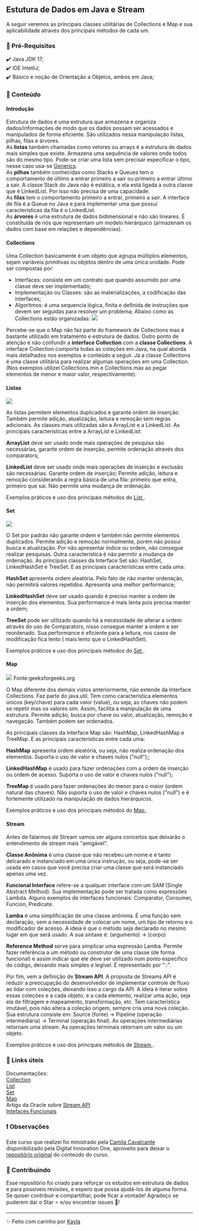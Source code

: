 ## Estutura de Dados em Java e Stream
A seguir veremos as principais classes utilitárias de Collections e Map e sua aplicabilidade através dos principais métodos de cada um. 

### 🔧 Pré-Requisitos
✔️ Java JDK 17;<br>
✔️ IDE IntelliJ;<br>
✔️ Básico e noção de Orientação a Objetos, ambos em Java;<br>

### 📝 Conteúdo
#### Introdução
Estrutura de dados é uma estrutura que armazena e organiza dados/informações de modo que os dados possam ser acessados e manipulados de forma eficiente. 
São utilizados nessa manipulação listas, pilhas, filas e árvores.<br>
As **listas** também chamadas como vetores ou arrays é a estrutura de dados mais simples que existe. Armazena uma sequência de valores onde todos são do mesmo tipo. Pode-se criar uma lista sem precisar especificar o tipo, nesse caso usa-se [Generics](http://https://www.devmedia.com.br/java-generics-trabalhando-com-metodos/30911 "Generics").<br>
As **pilhas** também conhecidas como Stacks e Queues tem o comportamento de último a entrar primeiro a sair ou primeiro a entrar último a sair. A classe Stack do Java não é estática, e ela está ligada a outra classe que é LinkedList. Por isso não precisa de uma capacidade.<br>
As **filas** tem o comportamento primeiro a entrar, primeiro a sair. A interface de fila é a Queue no Java e para implementar uma que possui características da fila é o LinkedList.<br>
As **árvores** é uma estrutura de dados bidimensional e não são lineares. É constituída de nós que representam um modelo hierárquico (armazenam os dados com base em relações e dependências).

#### Collections
Uma Collection basicamente é um objeto que agrupa múltiplos elementos, sejam variáveis primitivas ou objetos dentro de uma única unidade. Pode ser compostas por:
* Interfaces: consiste em um contrato que quando assumido por uma classe deve ser implementado;
* Implementação ou Classes: são as materializações, a codificação das interfaces;
* Algoritmos: é uma sequencia lógica, finita e definida de instruções que devem ser seguidas para resolver um problema;
Abaixo como as Collections estão organizadas:
![](http://www.startertutorials.com/corejava/wp-content/uploads/2018/02/collections-hierarchy.png)<br>

Percebe-se que o Map não faz parte do framework de Collections mas é bastante utilizado em tratamento e estrutura de dados.
Outro ponto de atenção é não confundir a **interface Collection** com a **classe Collections**. A interface Collection comporta todas as coleções em Java, na qual aborda mais detalhados nos exemplos e conteúdo a seguir. Já a classe Collections é uma classe utilitária para realizar algumas operações em uma Collection. (Nos exemplos utilizei Collections.min e Collections.max ao pegar elementos de menor e maior valor, respectivamente).

#### Listas
![](https://examples.javacodegeeks.com/wp-content/uploads/2019/06/java_lists_1.png.webp)<br>

As listas permitem elementos duplicados e garante ordem de inserção. Também permite adição, atualização, leitura e remoção sem regras adicionais. As classes mais utilizadas são a ArrayList e a LinkedList. 
As principais características entre a ArrayList e LinkedList: 

**ArrayList** deve ser usado onde mais operações de pesquisa são necessárias, garante ordem de inserção, permite ordenação através dos comparators;

**LinkedList** deve ser usado onde mais operações de inserção e exclusão são necessárias. Garante ordem de inserção; Permite adição, leitura e remoção considerando a regra básica de uma fila: primeiro que entra, primeiro que sai. Não permite uma mudança de ordenação.

Exemplos práticos e uso dos principais métodos do <a href="https://github.com/kayladeodato/estrutura-dados-collection-stream/tree/main/src/br/com/projeto/dados/list"> List </a>.

#### Set
![](https://examples.javacodegeeks.com/wp-content/uploads/2020/01/Java-Set-UML-Diagram-1.jpg.webp)<br>

O Set por padrão não garante ordem e também não permite elementos duplicados. Permite adição e remoção normalmente, porém não possui busca e atualização.
Por não apresentar índice ou ordem, não consegue realizar pesquisas. Outra característica é não permitir a mudança de ordenação. 
As principais classes da Interface Set são: HashSet, LinkedHashSet e TreeSet. E as principais características entre cada uma: 

**HashSet** apresenta ordem aleatória. Pelo fato de não manter ordenação, não permitirá valores repetidos. Apresenta uma melhor performance;

**LinkedHashSet** deve ser usado quando é preciso manter a ordem de inserção dos elementos. Sua performance é mais lenta pois precisa manter a ordem;

**TreeSet** pode ser utilizado quando há a necessidade de alterar a ordem através do uso de Comparators, nisso consegue manter a ordem e ser reordenado. Sua performance é eficiente para a leitura, nos casos de modificação fica lento ( mais lento que o LinkedHashSet).

Exemplos práticos e uso dos principais métodos do <a href="https://github.com/kayladeodato/estrutura-dados-collection-stream/tree/main/src/br/com/projeto/dados/set/sorteio"> Set </a>.

#### Map
![](https://media.geeksforgeeks.org/wp-content/cdn-uploads/20200811210611/Collection-Framework-2.png)
Fonte:geeksforgeeks.org

O Map diferente dos demais vistos anteriormente, não extende da Interface Collections. Faz parte do java.util.
Tem como característica elementos únicos (key/chave) para cada valor (value), ou seja, as chaves não podem se repetir mas os valores sim. Assim, facilita a manipulação de uma estrutura.
Permite adição, busca por chave ou valor, atualização, remoção e navegação. Também podem ser ordenados.

As principais classes da Interface Map são: HashMap, LinkedHashMap e TreeMap. E as principais características entre cada uma: 

**HashMap** apresenta ordem aleatória, ou seja, não realiza ordenação dos elementos. Suporta o uso de valor e chaves nulos ("null");;

**LinkedHashMap** é usado para fazer ordenações com a ordem de inserção ou ordem de acesso. Suporta o uso de valor e chaves nulos ("null");

**TreeMap** é usado para fazer ordenações do menor para o maior (ordem natural das chaves). Não suporta o uso de valor e chaves nulos ("null") e é fortemente utilizado na manipulação de dados hierárquicos.

Exemplos práticos e uso dos principais métodos do <a href="https://github.com/kayladeodato/estrutura-dados-collection-stream/tree/main/src/br/com/projeto/dados/map"> Map </a>.

#### Stream
Antes de falarmos de Stream vamos ver alguns conceitos que deixarão o entendimento de stream mais "amigável".

**Classe Anônima** é uma classe que não recebeu um nome e é tanto delcarado e instanciado em uma única instrução, ou seja, pode-se ser usada em casos que você precisa criar uma classe que será instanciado apenas uma vez.

**Funcional Interface** refere-se a qualquer interface com um SAM (Single Abstract Method). Sua implementação pode ser tratada como expressões Lambda. Alguns exemplos de interfaces funcionais: Comparator, Consumer, Funcion, Predicate.

**Lamba** é uma simplificação de uma classe anônima. É uma função sem declaração, sem a necessidade de colocar um nome, um tipo de retorno e o modificador de acesso. A ideia é que o método seja declarado no mesmo lugar em que será usado. 
A sua sintaxe é: (argumento) -> (corpo)

**Reference Method** serve para simplicar uma expressão Lamba. Permite fazer referência a um método ou construtor de uma classe (de forma funcional) e assim indicar que ele deve ser utilizado num ponto específico do código, deixando mais simples e legível. É representado por "::".

Por fim, vem a definição de **Stream API**.
A proposta de Streams API é reduzir a preocupação do desenvolvedor de implementar controle de fluxo ao lidar com coleções, deixando isso a cargo da API.
A ideia é iterar sobre essas coleções e a cada objeto, e a cada elemento, realizar uma ação, seja ela de filtragem e mapeamento, transformação, etc.
Tem característica imutável, pois não altera a coleção origem, sempre cria uma nova coleção.
Sua estrutura consiste em: Source (fonte) -> Pipeline (operação intermediária) -> Terminal (operação final).
As operações intermediárias retornam uma stream. As operações terminais retornam um valor ou um objeto.

Exemplos práticos e uso dos principais métodos de <a href="https://github.com/kayladeodato/estrutura-dados-collection-stream/tree/main/src/br/com/projeto/dados/stream"> Stream </a>.

### 🔗 Links úteis
Documentações:<br>
[Collection](http://https://docs.oracle.com/javase/8/docs/api/java/util/Collection.html "Collection")<br>
[List](http://https://docs.oracle.com/javase/8/docs/api/java/util/List.html "List")<br>
[Set](http://https://docs.oracle.com/javase/8/docs/api/java/util/Set.html "Set")<br>
[Map](http://https://docs.oracle.com/javase/8/docs/api/java/util/Map.html "Map")<br>
Artigo da Oracle sobre [Stream API](http://https://www.oracle.com/br/technical-resources/articles/java-stream-api.html "Stream API")<br>
[Intefaces Funcionais](http://https://docs.oracle.com/javase/8/docs/api/java/util/function/package-summary.html "Intefaces Funcionais")<br>

### ❗ Observações
Este curso que realizei foi ministrado pela [Camila Cavalcante](http://https://github.com/cami-la "Camila Cavalcante") disponibilizado pela Digital Innovation One, aproveito para deixar o [repositório original](http://https://github.com/cami-la/curso-dio-intro-collections "repositório original") do conteúdo do curso.

### 🤝 Contribuindo
Esse repositório foi criado para reforçar os estudos em estrutura de dados e para possíveis revisões, e espero que possa ajudá-los de alguma forma. Se quiser contribuir e compartilhar, pode ficar a vontade! 
Agradeço se puderem dar o Star ⭐ e/ou encontrar issues 🐛!


------------

✨ Feito com carinho por [Kayla](http://https://www.linkedin.com/in/kayla-deodato/ "Kayla")
